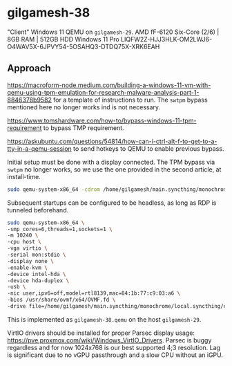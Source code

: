 # gilgamesh-38

"Client" Windows 11 QEMU on `gilgamesh-29`.
AMD fF-6120 Six-Core (2/6) | 8GB RAM | 512GB HDD
Windows 11 Pro
LIQFW2Z-HJJ3HLK-OM2LWJ6-O4WAV5X-6JPVY54-5OSAHQ3-DTDQ75X-XRK6EAH

## Approach

<https://macroform-node.medium.com/building-a-windows-11-vm-with-qemu-using-tpm-emulation-for-research-malware-analysis-part-1-8846378b9582> for a template of instructions to run. The `swtpm` bypass mentioned here no longer works ind is not necessary.

<https://www.tomshardware.com/how-to/bypass-windows-11-tpm-requirement> to bypass TMP requirement.

<https://askubuntu.com/questions/54814/how-can-i-ctrl-alt-f-to-get-to-a-tty-in-a-qemu-session> to send hotkeys to QEMU to enable previous bypass.

Initial setup must be done with a display connected. The TPM bypass via `swtpm` no longer works, so we use the one provided in the second article, at install-time.

```bash
sudo qemu-system-x86_64 -cdrom /home/gilgamesh/main.syncthing/monochrome/local.syncthing/config/gilgamesh-38/Win11.iso -cpu Skylake-Client-v3 -enable-kvm -m 8192 -smp 6 -device intel-hda -device hda-duplex -usb -nic user,ipv6=off,model=rtl8139,mac=84:1b:77:c9:03:a6 -bios /usr/share/ovmf/x64/OVMF.fd -drive file=gilgamesh-38.qcow2,format=qcow2
```

Subsequent startups can be configured to be headless, as long as RDP is tunneled beforehand.

```bash
sudo qemu-system-x86_64 \
-smp cores=6,threads=1,sockets=1 \
-m 10240 \
-cpu host \
-vga virtio \
-serial mon:stdio \
-display none \
-enable-kvm \
-device intel-hda \
-device hda-duplex \
-usb \
-nic user,ipv6=off,model=rtl8139,mac=84:1b:77:c9:03:a6 \
-bios /usr/share/ovmf/x64/OVMF.fd \
-drive file=/home/gilgamesh/main.syncthing/monochrome/local.syncthing/config/gilgamesh-38/gilgamesh-38.qcow2,format=qcow2
```

This is implemented as `gilgamesh-38.qemu` on the host `gilgamesh-29`.

VirtIO drivers should be installed for proper Parsec display usage: <https://pve.proxmox.com/wiki/Windows_VirtIO_Drivers>. Parsec is buggy regardless and for now 1024x768 is our best supported 4;3 resolution. Lag is significant due to no vGPU passthrough and a slow CPU without an iGPU.
